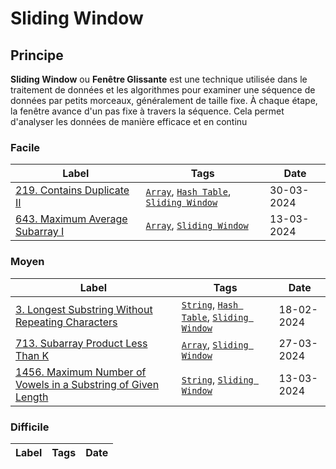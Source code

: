 # Sliding Window

## Principe

**Sliding Window** ou **Fenêtre Glissante** est une technique utilisée dans le traitement de données et les algorithmes pour examiner une séquence de données par petits morceaux, généralement de taille fixe. À chaque étape, la fenêtre avance d'un pas fixe à travers la séquence. Cela permet d'analyser les données de manière efficace et en continu

### Facile

| Label                                                                                    | Tags                                                                                            | Date       |
| ---------------------------------------------------------------------------------------- | ----------------------------------------------------------------------------------------------- | ---------- |
| [219. Contains Duplicate II](../Probleme/0219.%20Contains%20Duplicate%20II/)             | [`Array`](./array.md), [`Hash Table`](./hash_table.md), [`Sliding Window`](./sliding_window.md) | 30-03-2024 |
| [643. Maximum Average Subarray I](../Probleme/0643.%20Maximum%20Average%20Subarray%20I/) | [`Array`](./array.md), [`Sliding Window`](./sliding_window.md)                                  | 13-03-2024 |

### Moyen

| Label                                                                                                                                                           | Tags                                                                                              | Date       |
| --------------------------------------------------------------------------------------------------------------------------------------------------------------- | ------------------------------------------------------------------------------------------------- | ---------- |
| [3. Longest Substring Without Repeating Characters](../Probleme/0003.%20Longest%20Substring%20Without%20Repeating%20Characters/)                                | [`String`](./string.md), [`Hash Table`](./hash_table.md), [`Sliding Window`](./sliding_window.md) | 18-02-2024 |
| [713. Subarray Product Less Than K](../Probleme/0713.%20Subarray%20Product%20Less%20Than%20K/)                                                                  | [`Array`](./array.md), [`Sliding Window`](./sliding_window.md)                                    | 27-03-2024 |
| [1456. Maximum Number of Vowels in a Substring of Given Length](../Probleme/1456.%20Maximum%20Number%20of%20Vowels%20in%20a%20Substring%20of%20Given%20Length/) | [`String`](./string.md), [`Sliding Window`](./sliding_window.md)                                  | 13-03-2024 |

### Difficile

| Label | Tags | Date |
| ----- | ---- | ---- |
